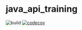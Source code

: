 # java_api_training
![build](https://github.com/BIEN-SUR/java_api_training/actions/workflows/build.yml/badge.svg)
[![codecov](https://codecov.io/gh/BIEN-SUR/java_api_training/branch/main/graph/badge.svg)](https://codecov.io/gh/BIEN-SUR/java_api_training)